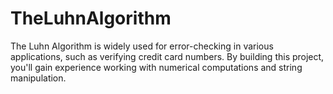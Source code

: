 # TheLuhnAlgorithm
The Luhn Algorithm is widely used for error-checking in various applications, such as verifying credit card numbers.  By building this project, you'll gain experience working with numerical computations and string manipulation.
